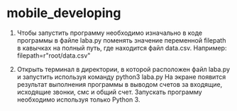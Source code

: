 # mobile_developing

1. Чтобы запустить программу необходимо изначально в коде программы в файле laba.py поменять значение переменной filepath в кавычках
   на полный путь, где находится файл data.csv.
   Например: filepath=r"root/data.csv"

2. Открыть терминал в директории, в которой расположен файл laba.py и запустить используя командy python3 laba.py
   На экране появится результат выполнения программы в выводом счетов за входящие, исходящие звонки, смс и общий счет. 
   Запускать программу необходимо используя только Python 3.
